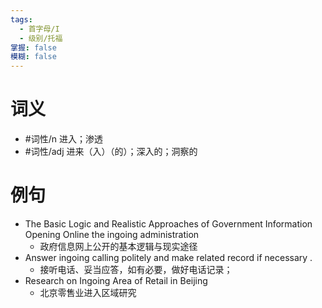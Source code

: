 ```yaml
---
tags:
  - 首字母/I
  - 级别/托福
掌握: false
模糊: false
---
```

# 词义
- #词性/n  进入；渗透
- #词性/adj  进来（入）（的）；深入的；洞察的
# 例句
- The Basic Logic and Realistic Approaches of Government Information Opening Online the ingoing administration
	- 政府信息网上公开的基本逻辑与现实途径
- Answer ingoing calling politely and make related record if necessary .
	- 接听电话、妥当应答，如有必要，做好电话记录；
- Research on Ingoing Area of Retail in Beijing
	- 北京零售业进入区域研究
